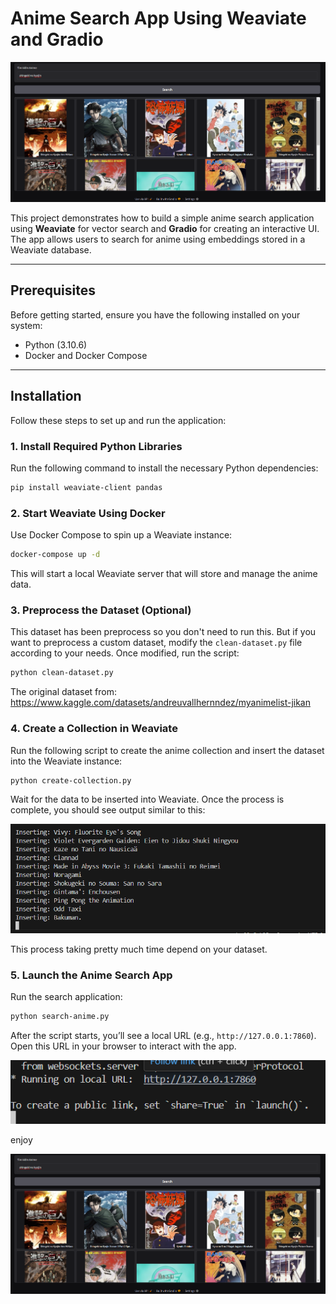 # Anime Search App Using Weaviate and Gradio

![Anime Search](image/Anh9.png)

This project demonstrates how to build a simple anime search application using **Weaviate** for vector search and **Gradio** for creating an interactive UI. The app allows users to search for anime using embeddings stored in a Weaviate database.

---

## Prerequisites

Before getting started, ensure you have the following installed on your system:

- Python (3.10.6)
- Docker and Docker Compose

---

## Installation

Follow these steps to set up and run the application:

### 1. Install Required Python Libraries

Run the following command to install the necessary Python dependencies:

```bash
pip install weaviate-client pandas
```

### 2. Start Weaviate Using Docker

Use Docker Compose to spin up a Weaviate instance:

```bash
docker-compose up -d
```

This will start a local Weaviate server that will store and manage the anime data.

### 3. Preprocess the Dataset (Optional)
This dataset has been preprocess so you don't need to run this. But if you want to preprocess a custom dataset, modify the `clean-dataset.py` file according to your needs. Once modified, run the script:

```bash
python clean-dataset.py
```

The original dataset from: https://www.kaggle.com/datasets/andreuvallhernndez/myanimelist-jikan
### 4. Create a Collection in Weaviate

Run the following script to create the anime collection and insert the dataset into the Weaviate instance:

```bash
python create-collection.py
```

Wait for the data to be inserted into Weaviate. Once the process is complete, you should see output similar to this:

![Collection Created](image/Anh8.png)

This process taking pretty much time depend on your dataset.

### 5. Launch the Anime Search App

Run the search application:

```bash
python search-anime.py
```

After the script starts, you’ll see a local URL (e.g., `http://127.0.0.1:7860`). Open this URL in your browser to interact with the app.

![Anime Search App Running](image/Anh7.png)

enjoy

![Anime Search Running](image/Anh9.png)
